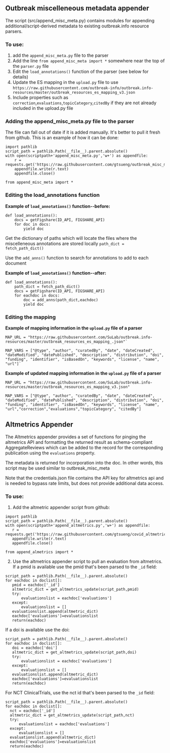 ## Outbreak miscelleneous metadata appender

The script (src/append_misc_meta.py) contains modules for appending additional/script-derived metadata to existing outbreak.info resource parsers.

### To use:
 1. add the `append_misc_meta.py` file to the parser
 2. Add the line `from append_misc_meta import *` somewhere near the top of the `parser.py` file
 3. Edit the `load_annotations()` function of the parser (see below for details)
 4. Update the ES mapping in the `upload.py` file to use `https://raw.githubusercontent.com/outbreak-info/outbreak.info-resources/master/outbreak_resources_es_mapping_v3.json`
 5. Include properties such as `correction`,`evaluations`,`topicCategory`,`citedBy` if they are not already included in the upload.py file

### Adding the append_misc_meta.py file to the parser
The file can fall out of date if it is added manually. It's better to pull it fresh from github. This is an example of how it can be done:
```
import pathlib
script_path = pathlib.Path(__file__).parent.absolute()
with open(scriptpath+'append_misc_meta.py','w+') as appendfile:
    r = requests.get('https://raw.githubusercontent.com/gtsueng/outbreak_misc_meta/main/append_misc_meta.py')
    appendfile.write(r.text)
    appendfile.close()

from append_misc_meta import *
```

### Editing the load_annotations function
**Example of `load_annotations()` function--before:**
```
def load_annotations():
    docs = getFigshare(ID_API, FIGSHARE_API)
    for doc in docs:
        yield doc
```

Get the dictionary of paths which will locate the files where the miscelleneous annotations are stored locally
 `path_dict = fetch_path_dict()`

Use the `add_anns()` function to search for annotations to add to each document

**Example of `load_annotations()` function--after:**
```
def load_annotations():
    path_dict = fetch_path_dict()
    docs = getFigshare(ID_API, FIGSHARE_API)
    for eachdoc in docs:
        doc = add_anns(path_dict,eachdoc)
        yield doc
```

### Editing the mapping 
**Example of mapping information in the `upload.py` file of a parser**
```
MAP_URL = "https://raw.githubusercontent.com/SuLab/outbreak.info-resources/master/outbreak_resources_es_mapping_.json"`
```
```
MAP_VARS = ["@type", "author", "curatedBy", "date", "dateCreated", "dateModified", "datePublished", "description", "distribution", "doi", "funding", "identifier", "isBasedOn", "keywords", "license", "name", "url"]`
```

**Example of updated mapping information in the `upload.py` file of a parser**
```
MAP_URL = "https://raw.githubusercontent.com/SuLab/outbreak.info-resources/master/outbreak_resources_es_mapping_v3.json"
```
```
MAP_VARS = ["@type", "author", "curatedBy", "date", "dateCreated", "dateModified", "datePublished", "description", "distribution", "doi",   "funding", "identifier", "isBasedOn", "keywords", "license", "name", "url","correction","evaluations","topicCategory", "citedBy"]
```

## Altmetrics Appender
The Altmetrics appender provides a set of functions for pinging the altmetrics API and formatting the returned result as schema-compliant AggregateReviews which can be added to the record for the corresponding publication using the `evaluations` property.

The metadata is returned for incorporation into the doc. In other words, this script may be used similar to outbreak_misc_meta 

Note that the credentials.json file contains the API key for altmetrics api and is needed to bypass rate limits, but does not provide additional data access. 

### To use:
 1. Add the altmetric appender script from github:
 ```
 import pathlib
script_path = pathlib.Path(__file__).parent.absolute()
with open(scriptpath+'append_altmetrics.py','w+') as appendfile:
    r = requests.get('https://raw.githubusercontent.com/gtsueng/covid_altmetrics/as_parse_script/append_altmetrics.py')
    appendfile.write(r.text)
    appendfile.close()

from append_almetrics import *
 ```
 2. Use the altmetrics appender script to pull an evaluation from altmetrics.
 If a pmid is available use the pmid that's been parsed to the `_id` field:
 ```
 script_path = pathlib.Path(__file__).parent.absolute()
 for eachdoc in doclist[]:
    pmid = eachdoc['_id']
    altmetric_dict = get_altmetrics_update(script_path,pmid)
    try:
        evaluationslist = eachdoc['evaluations']
    except:
        evaluationslist = []
    evaluationslist.append(altmetric_dict)
    eachdoc['evaluations']=evaluationslist
    return(eachdoc)
 ```
 If a doi is available use the doi:
 ```
 script_path = pathlib.Path(__file__).parent.absolute()
 for eachdoc in doclist[]:
    doi = eachdoc['doi']
    altmetric_dict = get_altmetrics_update(script_path,doi)
    try:
        evaluationslist = eachdoc['evaluations']
    except:
        evaluationslist = []
    evaluationslist.append(altmetric_dict)
    eachdoc['evaluations']=evaluationslist
    return(eachdoc)
 ```
 For NCT ClinicalTrials, use the nct id that's been parsed to the `_id` field:
  ```
 script_path = pathlib.Path(__file__).parent.absolute()
 for eachdoc in doclist[]:
    nct = eachdoc['_id']
    altmetric_dict = get_altmetrics_update(script_path,nct)
    try:
        evaluationslist = eachdoc['evaluations']
    except:
        evaluationslist = []
    evaluationslist.append(altmetric_dict)
    eachdoc['evaluations']=evaluationslist
    return(eachdoc)
 ```
